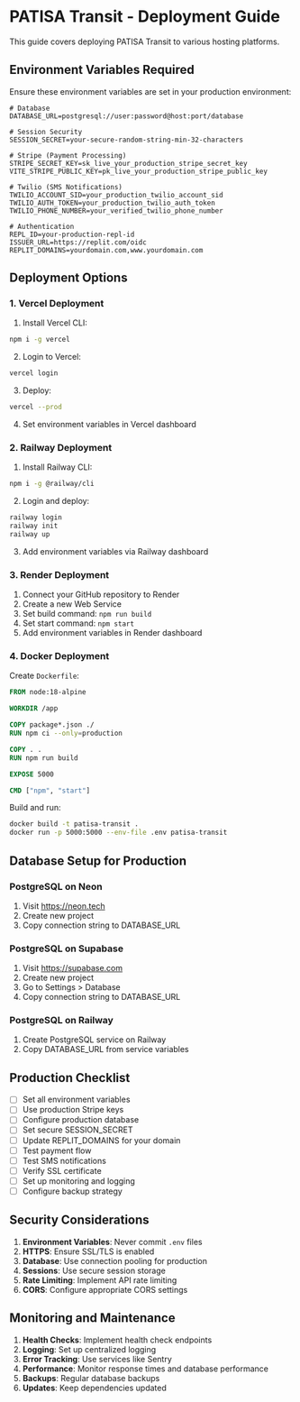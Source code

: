 # PATISA Transit - Deployment Guide

This guide covers deploying PATISA Transit to various hosting platforms.

## Environment Variables Required

Ensure these environment variables are set in your production environment:

```env
# Database
DATABASE_URL=postgresql://user:password@host:port/database

# Session Security
SESSION_SECRET=your-secure-random-string-min-32-characters

# Stripe (Payment Processing)
STRIPE_SECRET_KEY=sk_live_your_production_stripe_secret_key
VITE_STRIPE_PUBLIC_KEY=pk_live_your_production_stripe_public_key

# Twilio (SMS Notifications)
TWILIO_ACCOUNT_SID=your_production_twilio_account_sid
TWILIO_AUTH_TOKEN=your_production_twilio_auth_token
TWILIO_PHONE_NUMBER=your_verified_twilio_phone_number

# Authentication
REPL_ID=your-production-repl-id
ISSUER_URL=https://replit.com/oidc
REPLIT_DOMAINS=yourdomain.com,www.yourdomain.com
```

## Deployment Options

### 1. Vercel Deployment

1. Install Vercel CLI:
```bash
npm i -g vercel
```

2. Login to Vercel:
```bash
vercel login
```

3. Deploy:
```bash
vercel --prod
```

4. Set environment variables in Vercel dashboard

### 2. Railway Deployment

1. Install Railway CLI:
```bash
npm i -g @railway/cli
```

2. Login and deploy:
```bash
railway login
railway init
railway up
```

3. Add environment variables via Railway dashboard

### 3. Render Deployment

1. Connect your GitHub repository to Render
2. Create a new Web Service
3. Set build command: `npm run build`
4. Set start command: `npm start`
5. Add environment variables in Render dashboard

### 4. Docker Deployment

Create `Dockerfile`:
```dockerfile
FROM node:18-alpine

WORKDIR /app

COPY package*.json ./
RUN npm ci --only=production

COPY . .
RUN npm run build

EXPOSE 5000

CMD ["npm", "start"]
```

Build and run:
```bash
docker build -t patisa-transit .
docker run -p 5000:5000 --env-file .env patisa-transit
```

## Database Setup for Production

### PostgreSQL on Neon
1. Visit https://neon.tech
2. Create new project
3. Copy connection string to DATABASE_URL

### PostgreSQL on Supabase
1. Visit https://supabase.com
2. Create new project
3. Go to Settings > Database
4. Copy connection string to DATABASE_URL

### PostgreSQL on Railway
1. Create PostgreSQL service on Railway
2. Copy DATABASE_URL from service variables

## Production Checklist

- [ ] Set all environment variables
- [ ] Use production Stripe keys
- [ ] Configure production database
- [ ] Set secure SESSION_SECRET
- [ ] Update REPLIT_DOMAINS for your domain
- [ ] Test payment flow
- [ ] Test SMS notifications
- [ ] Verify SSL certificate
- [ ] Set up monitoring and logging
- [ ] Configure backup strategy

## Security Considerations

1. **Environment Variables**: Never commit `.env` files
2. **HTTPS**: Ensure SSL/TLS is enabled
3. **Database**: Use connection pooling for production
4. **Sessions**: Use secure session storage
5. **Rate Limiting**: Implement API rate limiting
6. **CORS**: Configure appropriate CORS settings

## Monitoring and Maintenance

1. **Health Checks**: Implement health check endpoints
2. **Logging**: Set up centralized logging
3. **Error Tracking**: Use services like Sentry
4. **Performance**: Monitor response times and database performance
5. **Backups**: Regular database backups
6. **Updates**: Keep dependencies updated